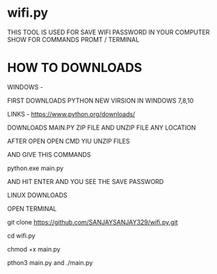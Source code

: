 # wifi.py



THIS TOOL IS USED FOR SAVE WIFI PASSWORD IN YOUR COMPUTER SHOW FOR COMMANDS PROMT / TERMINAL



# HOW TO DOWNLOADS

WINDOWS -

FIRST DOWNLOADS PYTHON NEW VIRSION IN WINDOWS 7,8,10 

LINKS - https://www.python.org/downloads/

DOWNLOADS MAIN.PY ZIP FILE AND UNZIP FILE ANY LOCATION

AFTER OPEN OPEN CMD YIU UNZIP FILES 

AND GIVE THIS COMMANDS 

python.exe main.py

AND HIT ENTER AND YOU SEE THE SAVE PASSWORD 

 LINUX DOWNLOADS
 
 
 
 OPEN TERMINAL 
 
 git clone https://github.com/SANJAYSANJAY329/wifi.py.git
 
 cd wifi.py
 
 chmod +x main.py
 
 pthon3 main.py and ./main.py

